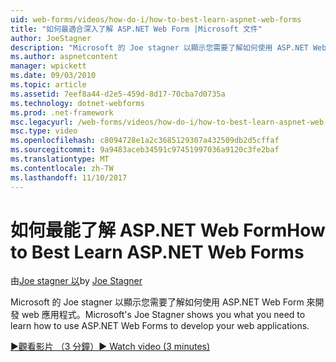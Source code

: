 ```yaml
---
uid: web-forms/videos/how-do-i/how-to-best-learn-aspnet-web-forms
title: "如何最適合深入了解 ASP.NET Web Form |Microsoft 文件"
author: JoeStagner
description: "Microsoft 的 Joe stagner 以顯示您需要了解如何使用 ASP.NET Web Form 來開發 web 應用程式。"
ms.author: aspnetcontent
manager: wpickett
ms.date: 09/03/2010
ms.topic: article
ms.assetid: 7eef8a44-d2e5-459d-8d17-70cba7d0735a
ms.technology: dotnet-webforms
ms.prod: .net-framework
msc.legacyurl: /web-forms/videos/how-do-i/how-to-best-learn-aspnet-web-forms
msc.type: video
ms.openlocfilehash: c8094728e1a2c3685129307a432509db2d5cffaf
ms.sourcegitcommit: 9a9483aceb34591c97451997036a9120c3fe2baf
ms.translationtype: MT
ms.contentlocale: zh-TW
ms.lasthandoff: 11/10/2017
---
```

<a name="how-to-best-learn-aspnet-web-forms"></a><span data-ttu-id="d0718-103">如何最能了解 ASP.NET Web Form</span><span class="sxs-lookup"><span data-stu-id="d0718-103">How to Best Learn ASP.NET Web Forms</span></span>
====================
<span data-ttu-id="d0718-104">由[Joe stagner 以](https://github.com/JoeStagner)</span><span class="sxs-lookup"><span data-stu-id="d0718-104">by [Joe Stagner](https://github.com/JoeStagner)</span></span>

<span data-ttu-id="d0718-105">Microsoft 的 Joe stagner 以顯示您需要了解如何使用 ASP.NET Web Form 來開發 web 應用程式。</span><span class="sxs-lookup"><span data-stu-id="d0718-105">Microsoft's Joe Stagner shows you what you need to learn how to use ASP.NET Web Forms to develop your web applications.</span></span>

[<span data-ttu-id="d0718-106">&#9654;觀看影片 （3 分鐘）</span><span class="sxs-lookup"><span data-stu-id="d0718-106">&#9654; Watch video (3 minutes)</span></span>](https://channel9.msdn.com/Blogs/ASP-NET-Site-Videos/how-to-best-learn-aspnet-web-forms)
